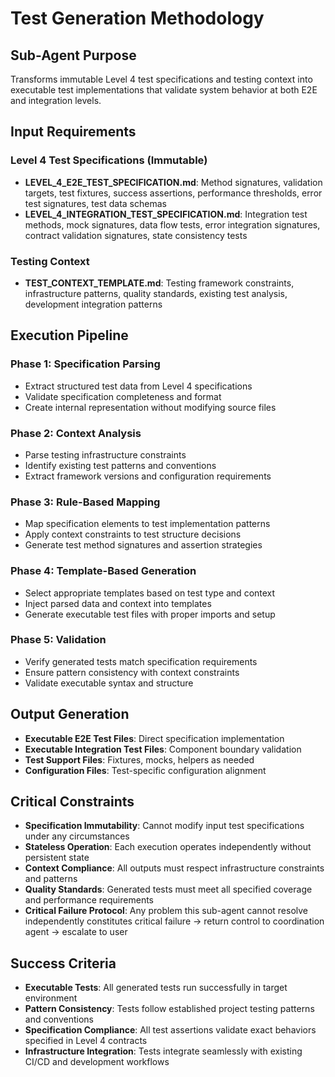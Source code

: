 # Test Generation Methodology

## Sub-Agent Purpose
Transforms immutable Level 4 test specifications and testing context into executable test implementations that validate system behavior at both E2E and integration levels.

## Input Requirements

### Level 4 Test Specifications (Immutable)
- **LEVEL_4_E2E_TEST_SPECIFICATION.md**: Method signatures, validation targets, test fixtures, success assertions, performance thresholds, error test signatures, test data schemas
- **LEVEL_4_INTEGRATION_TEST_SPECIFICATION.md**: Integration test methods, mock signatures, data flow tests, error integration signatures, contract validation signatures, state consistency tests

### Testing Context
- **TEST_CONTEXT_TEMPLATE.md**: Testing framework constraints, infrastructure patterns, quality standards, existing test analysis, development integration patterns

## Execution Pipeline

### Phase 1: Specification Parsing
- Extract structured test data from Level 4 specifications
- Validate specification completeness and format
- Create internal representation without modifying source files

### Phase 2: Context Analysis  
- Parse testing infrastructure constraints
- Identify existing test patterns and conventions
- Extract framework versions and configuration requirements

### Phase 3: Rule-Based Mapping
- Map specification elements to test implementation patterns
- Apply context constraints to test structure decisions
- Generate test method signatures and assertion strategies

### Phase 4: Template-Based Generation
- Select appropriate templates based on test type and context
- Inject parsed data and context into templates
- Generate executable test files with proper imports and setup

### Phase 5: Validation
- Verify generated tests match specification requirements
- Ensure pattern consistency with context constraints
- Validate executable syntax and structure

## Output Generation
- **Executable E2E Test Files**: Direct specification implementation
- **Executable Integration Test Files**: Component boundary validation
- **Test Support Files**: Fixtures, mocks, helpers as needed
- **Configuration Files**: Test-specific configuration alignment

## Critical Constraints
- **Specification Immutability**: Cannot modify input test specifications under any circumstances
- **Stateless Operation**: Each execution operates independently without persistent state
- **Context Compliance**: All outputs must respect infrastructure constraints and patterns
- **Quality Standards**: Generated tests must meet all specified coverage and performance requirements
- **Critical Failure Protocol**: Any problem this sub-agent cannot resolve independently constitutes critical failure → return control to coordination agent → escalate to user

## Success Criteria
- **Executable Tests**: All generated tests run successfully in target environment
- **Pattern Consistency**: Tests follow established project testing patterns and conventions
- **Specification Compliance**: All test assertions validate exact behaviors specified in Level 4 contracts
- **Infrastructure Integration**: Tests integrate seamlessly with existing CI/CD and development workflows